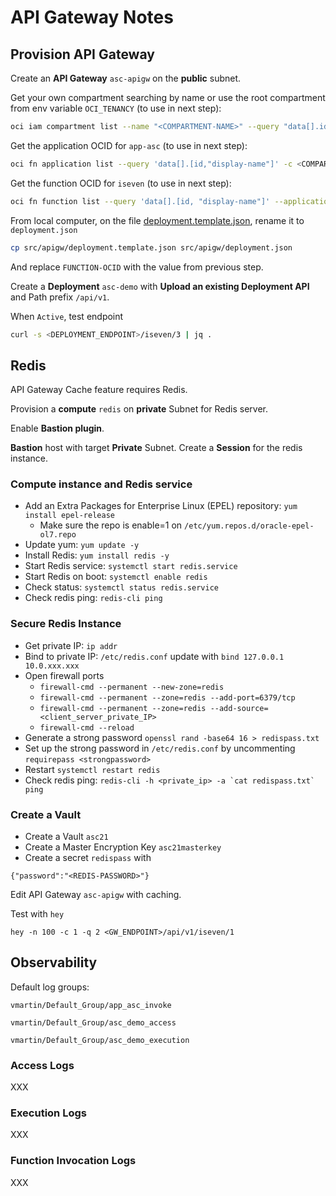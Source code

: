 # API Gateway Notes

## Provision API Gateway

Create an **API Gateway** `asc-apigw` on the **public** subnet.

Get your own compartment searching by name or use the root compartment from env variable `OCI_TENANCY` (to use in next step):
```bash
oci iam compartment list --name "<COMPARTMENT-NAME>" --query "data[].id"
```

Get the application OCID for `app-asc` (to use in next step):
```bash
oci fn application list --query 'data[].[id,"display-name"]' -c <COMPARTMENT-OCID>
```

Get the function OCID for `iseven` (to use in next step):
```bash
oci fn function list --query 'data[].[id, "display-name"]' --application-id <APPLICATION-OCID>
```

From local computer, on the file [deployment.template.json](deployment.template.json), rename it to `deployment.json`
```bash
cp src/apigw/deployment.template.json src/apigw/deployment.json
```

And replace `FUNCTION-OCID` with the value from previous step.

Create a **Deployment** `asc-demo` with **Upload an existing Deployment API** and Path prefix `/api/v1`.

When `Active`, test endpoint
```bash
curl -s <DEPLOYMENT_ENDPOINT>/iseven/3 | jq .
```

## Redis

API Gateway Cache feature requires Redis.

Provision a **compute** `redis` on **private** Subnet for Redis server.

Enable **Bastion plugin**.

**Bastion** host with target **Private** Subnet. Create a **Session** for the redis instance.

### Compute instance and Redis service

- Add an Extra Packages for Enterprise Linux (EPEL) repository: `yum install epel-release`
  - Make sure the repo is enable=1 on `/etc/yum.repos.d/oracle-epel-ol7.repo`
- Update yum: `yum update -y`
- Install Redis: `yum install redis -y`
- Start Redis service: `systemctl start redis.service`
- Start Redis on boot: `systemctl enable redis`
- Check status: `systemctl status redis.service`
- Check redis ping: `redis-cli ping`

### Secure Redis Instance

- Get private IP: `ip addr`
- Bind to private IP: `/etc/redis.conf` update with `bind 127.0.0.1 10.0.xxx.xxx`
- Open firewall ports
  - `firewall-cmd --permanent --new-zone=redis` 
  - `firewall-cmd --permanent --zone=redis --add-port=6379/tcp`
  - `firewall-cmd --permanent --zone=redis --add-source=<client_server_private_IP>`
  - `firewall-cmd --reload`
- Generate a strong password `openssl rand -base64 16 > redispass.txt`
- Set up the strong password in `/etc/redis.conf` by uncommenting `requirepass <strongpassword>`
- Restart `systemctl restart redis`
- Check redis ping: ``redis-cli -h <private_ip> -a `cat redispass.txt` ping``

### Create a Vault

- Create a Vault `asc21`
- Create a Master Encryption Key `asc21masterkey`
- Create a secret `redispass` with
```
{"password":"<REDIS-PASSWORD>"}
```

Edit API Gateway `asc-apigw` with caching.

Test with `hey`

```
hey -n 100 -c 1 -q 2 <GW_ENDPOINT>/api/v1/iseven/1
```

## Observability

Default log groups:

```
vmartin/Default_Group/app_asc_invoke

vmartin/Default_Group/asc_demo_access

vmartin/Default_Group/asc_demo_execution
```

### Access Logs

XXX

### Execution Logs

XXX

### Function Invocation Logs

XXX